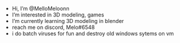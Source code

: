 - Hi, I’m @MelloMeloonn
- I’m interested in 3D modeling, games
- I’m currently learning 3D modeling in blender
- reach me on discord, Melo#6548
- i do batch viruses for fun and destroy old windows sytems on vm
